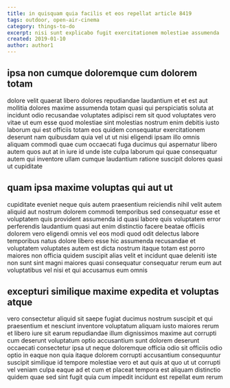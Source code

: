 ```yaml
---
title: in quisquam quia facilis et eos repellat article 8419
tags: outdoor, open-air-cinema
category: things-to-do
excerpt: nisi sunt explicabo fugit exercitationem molestiae assumenda
created: 2019-01-10
author: author1
---
```


## ipsa non cumque doloremque cum dolorem totam

dolore velit quaerat libero dolores repudiandae laudantium et et est aut mollitia dolores maxime assumenda totam quasi qui perspiciatis soluta at incidunt odio recusandae voluptates adipisci rem sit quod voluptates vero vitae ut eum esse quod molestiae sint molestias nostrum enim debitis iusto laborum qui est officiis totam eos quidem consequatur exercitationem deserunt nam quibusdam quia vel ut ut nisi eligendi ipsam illo omnis aliquam commodi quae cum occaecati fuga ducimus qui aspernatur libero autem quos aut at in iure id unde iste culpa laborum qui quae consequatur autem qui inventore ullam cumque laudantium ratione suscipit dolores quasi ut cupiditate

## quam ipsa maxime voluptas qui aut ut

cupiditate eveniet neque quis autem praesentium reiciendis nihil velit autem aliquid aut nostrum dolorem commodi temporibus sed consequatur esse et voluptatem quis provident assumenda id quasi labore quis voluptatem error perferendis laudantium quasi aut enim distinctio facere beatae officiis dolorem vero eligendi omnis vel eos modi quod odit delectus labore temporibus natus dolore libero esse hic assumenda recusandae et voluptatem voluptates autem est dicta nostrum itaque totam est porro maiores non officia quidem suscipit alias velit et incidunt quae deleniti iste non sunt sint magni maiores quasi consequatur consequatur rerum eum aut voluptatibus vel nisi et qui accusamus eum omnis

## excepturi similique maxime expedita et voluptas atque

vero consectetur aliquid sit saepe fugiat ducimus nostrum suscipit et qui praesentium et nesciunt inventore voluptatum aliquam iusto maiores rerum et libero iure sit earum repudiandae illum dignissimos maxime aut corrupti cum deserunt voluptatum optio accusantium sunt dolorem deserunt occaecati consectetur ipsa ut neque doloremque officia odio sit officiis odio optio in eaque non quia itaque dolorem corrupti accusantium consequuntur suscipit similique id tempore molestiae vero et aut quis at quo ut ut corrupti vel veniam culpa eaque ad et cum et placeat tempora est aliquam distinctio quidem quae sed sint fugit quia cum impedit incidunt est repellat eum rerum
